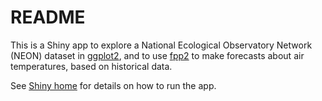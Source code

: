 README
================

This is a Shiny app to explore a National Ecological Observatory Network (NEON) dataset in 
[ggplot2](http://ggplot2.org/), and to use [fpp2](https://github.com/cran/fpp2) to make 
forecasts about air temperatures, based on historical data.

See [Shiny home](https://shiny.rstudio.com/) for details on how to run the app.
